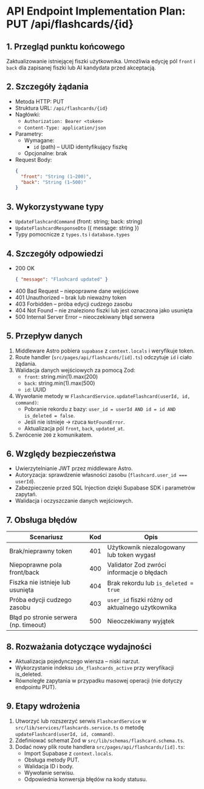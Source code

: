 # API Endpoint Implementation Plan: PUT /api/flashcards/{id}

## 1. Przegląd punktu końcowego
Zaktualizowanie istniejącej fiszki użytkownika. Umożliwia edycję pól `front` i `back` dla zapisanej fiszki lub AI kandydata przed akceptacją.

## 2. Szczegóły żądania
- Metoda HTTP: PUT
- Struktura URL: `/api/flashcards/{id}`
- Nagłówki:
  - `Authorization: Bearer <token>`
  - `Content-Type: application/json`
- Parametry:
  - Wymagane:
    - `id` (path) – UUID identyfikujący fiszkę
  - Opcjonalne: brak
- Request Body:
  ```json
  {
    "front": "String (1–200)",
    "back": "String (1–500)"
  }
  ```

## 3. Wykorzystywane typy
- `UpdateFlashcardCommand` (front: string; back: string)
- `UpdateFlashcardResponseDto` ({ message: string })
- Typy pomocnicze z `types.ts` i `database.types`

## 4. Szczegóły odpowiedzi
- 200 OK
  ```json
  { "message": "Flashcard updated" }
  ```
- 400 Bad Request – niepoprawne dane wejściowe
- 401 Unauthorized – brak lub nieważny token
- 403 Forbidden – próba edycji cudzego zasobu
- 404 Not Found – nie znaleziono fiszki lub jest oznaczona jako usunięta
- 500 Internal Server Error – nieoczekiwany błąd serwera

## 5. Przepływ danych
1. Middleware Astro pobiera `supabase` z `context.locals` i weryfikuje token.
2. Route handler (`src/pages/api/flashcards/[id].ts`) odczytuje `id` i ciało żądania.
3. Walidacja danych wejściowych za pomocą Zod:
   - `front`: string.min(1).max(200)
   - `back`: string.min(1).max(500)
   - `id`: UUID
4. Wywołanie metody w `FlashcardService.updateFlashcard(userId, id, command)`:
   - Pobranie rekordu z bazy: `user_id = userId AND id = id AND is_deleted = false`.
   - Jeśli nie istnieje → rzuca `NotFoundError`.
   - Aktualizacja pól `front`, `back`, `updated_at`.
5. Zwrócenie `200` z komunikatem.

## 6. Względy bezpieczeństwa
- Uwierzytelnianie JWT przez middleware Astro.
- Autoryzacja: sprawdzenie własności zasobu (`flashcard.user_id === userId`).
- Zabezpieczenie przed SQL Injection dzięki Supabase SDK i parametrów zapytań.
- Walidacja i oczyszczanie danych wejściowych.

## 7. Obsługa błędów
| Scenariusz                            | Kod  | Opis                                                        |
|---------------------------------------|------|-------------------------------------------------------------|
| Brak/nieprawny token                  | 401  | Użytkownik niezalogowany lub token wygasł                   |
| Niepoprawne pola front/back           | 400  | Validator Zod zwróci informacje o błędach                   |
| Fiszka nie istnieje lub usunięta      | 404  | Brak rekordu lub `is_deleted = true`                        |
| Próba edycji cudzego zasobu           | 403  | `user_id` fiszki różny od aktualnego użytkownika           |
| Błąd po stronie serwera (np. timeout) | 500  | Nieoczekiwany wyjątek                                      |

## 8. Rozważania dotyczące wydajności
- Aktualizacja pojedynczego wiersza – niski narzut.
- Wykorzystanie indeksu `idx_flashcards_active` przy weryfikacji is_deleted.
- Równoległe zapytania w przypadku masowej operacji (nie dotyczy endpointu PUT).

## 9. Etapy wdrożenia
1. Utworzyć lub rozszerzyć serwis `FlashcardService` w `src/lib/services/flashcards.service.ts` o metodę `updateFlashcard(userId, id, command)`.
2. Zdefiniować schemat Zod w `src/lib/schemas/flashcard.schema.ts`.
3. Dodać nowy plik route handlera `src/pages/api/flashcards/[id].ts`:
   - Import Supabase z `context.locals`.
   - Obsługa metody PUT.
   - Walidacja ID i body.
   - Wywołanie serwisu.
   - Odpowiednia konwersja błędów na kody statusu.
